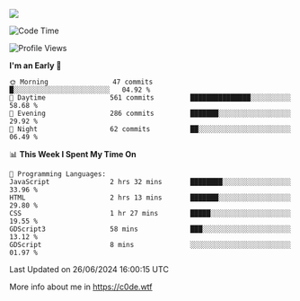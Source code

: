<a href="https://wakatime.com"><img src="https://wakatime.com/share/@c0dezin/b7f18a7c-ab3a-40b8-8bc7-b1b7bf71f1d6.svg" /></a>

<!--START_SECTION:waka-->
![Code Time](http://img.shields.io/badge/Code%20Time-47%20hrs%208%20mins-blue)

![Profile Views](http://img.shields.io/badge/Profile%20Views-0-blue)

**I'm an Early 🐤** 

```text
🌞 Morning                47 commits          █░░░░░░░░░░░░░░░░░░░░░░░░   04.92 % 
🌆 Daytime                561 commits         ███████████████░░░░░░░░░░   58.68 % 
🌃 Evening                286 commits         ███████░░░░░░░░░░░░░░░░░░   29.92 % 
🌙 Night                  62 commits          ██░░░░░░░░░░░░░░░░░░░░░░░   06.49 % 
```


📊 **This Week I Spent My Time On** 

```text
💬 Programming Languages: 
JavaScript               2 hrs 32 mins       ████████░░░░░░░░░░░░░░░░░   33.96 % 
HTML                     2 hrs 13 mins       ███████░░░░░░░░░░░░░░░░░░   29.80 % 
CSS                      1 hr 27 mins        █████░░░░░░░░░░░░░░░░░░░░   19.55 % 
GDScript3                58 mins             ███░░░░░░░░░░░░░░░░░░░░░░   13.12 % 
GDScript                 8 mins              ░░░░░░░░░░░░░░░░░░░░░░░░░   01.97 % 
```


 Last Updated on 26/06/2024 16:00:15 UTC
<!--END_SECTION:waka-->

More info about me in https://c0de.wtf
